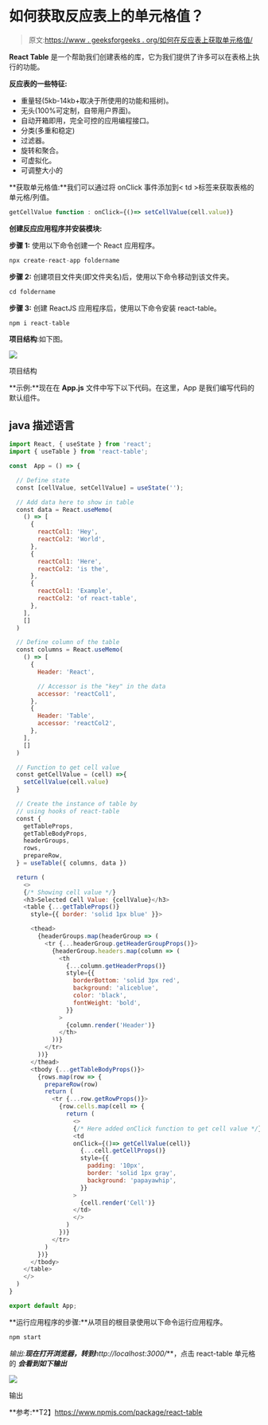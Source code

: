# 如何获取反应表上的单元格值？

> 原文:[https://www . geeksforgeeks . org/如何在反应表上获取单元格值/](https://www.geeksforgeeks.org/how-to-get-cell-value-on-react-table/)

**React Table** 是一个帮助我们创建表格的库，它为我们提供了许多可以在表格上执行的功能。

**反应表的一些特征:**

*   重量轻(5kb-14kb+取决于所使用的功能和摇树)。
*   无头(100%可定制，自带用户界面)。
*   自动开箱即用，完全可控的应用编程接口。
*   分类(多重和稳定)
*   过滤器。
*   旋转和聚合。
*   可虚拟化。
*   可调整大小的

**获取单元格值:**我们可以通过将 onClick 事件添加到< td >标签来获取表格的单元格/列值。

```jsx
getCellValue function : onClick={()=> setCellValue(cell.value)}
```

**创建反应应用程序并安装模块:**

**步骤 1:** 使用以下命令创建一个 React 应用程序。

```jsx
npx create-react-app foldername
```

**步骤 2:** 创建项目文件夹(即文件夹名)后，使用以下命令移动到该文件夹。

```jsx
cd foldername
```

**步骤 3:** 创建 ReactJS 应用程序后，使用以下命令安装 react-table。

```jsx
npm i react-table
```

**项目结构**:如下图。

![](img/bb05823b3f92060899e5d5d24a329e45.png)

项目结构

**示例:**现在在 **App.js** 文件中写下以下代码。在这里，App 是我们编写代码的默认组件。

## java 描述语言

```jsx
import React, { useState } from 'react';
import { useTable } from 'react-table';

const  App = () => {

  // Define state
  const [cellValue, setCellValue] = useState('');

  // Add data here to show in table
  const data = React.useMemo(
    () => [
      {
        reactCol1: 'Hey',
        reactCol2: 'World',
      },
      {
        reactCol1: 'Here',
        reactCol2: 'is the',
      },
      {
        reactCol1: 'Example',
        reactCol2: 'of react-table',
      },
    ],
    []
  )

  // Define column of the table
  const columns = React.useMemo(
    () => [
      {
        Header: 'React',

        // Accessor is the "key" in the data
        accessor: 'reactCol1',
      },
      {
        Header: 'Table',
        accessor: 'reactCol2',
      },
    ],
    []
  )

  // Function to get cell value
  const getCellValue = (cell) =>{
    setCellValue(cell.value)
  }

  // Create the instance of table by
  // using hooks of react-table
  const {
    getTableProps,
    getTableBodyProps,
    headerGroups,
    rows,
    prepareRow,
  } = useTable({ columns, data })

  return (
    <>
    {/* Showing cell value */}
    <h3>Selected Cell Value: {cellValue}</h3>
    <table {...getTableProps()}
      style={{ border: 'solid 1px blue' }}>

      <thead>
        {headerGroups.map(headerGroup => (
          <tr {...headerGroup.getHeaderGroupProps()}>
            {headerGroup.headers.map(column => (
              <th
                {...column.getHeaderProps()}
                style={{
                  borderBottom: 'solid 3px red',
                  background: 'aliceblue',
                  color: 'black',
                  fontWeight: 'bold',
                }}
              >
                {column.render('Header')}
              </th>
            ))}
          </tr>
        ))}
      </thead>
      <tbody {...getTableBodyProps()}>
        {rows.map(row => {
          prepareRow(row)
          return (
            <tr {...row.getRowProps()}>
              {row.cells.map(cell => {
                return (
                  <>
                  {/* Here added onClick function to get cell value */}
                  <td
                  onClick={()=> getCellValue(cell)}
                    {...cell.getCellProps()}
                    style={{
                      padding: '10px',
                      border: 'solid 1px gray',
                      background: 'papayawhip',
                    }}
                  >
                    {cell.render('Cell')}
                  </td>
                  </>
                )
              })}
            </tr>
          )
        })}
      </tbody>
    </table>
    </>
  )
}

export default App;
```

**运行应用程序的步骤:**从项目的根目录使用以下命令运行应用程序。

```jsx
npm start
```

**输出:**现在打开浏览器，转到***http://localhost:3000/***，点击 react-table 单元格的 ***会看到如下输出***

![](img/b782e4d0f8068137779f2e97576588a8.png)

输出

**参考:**T2】https://www.npmjs.com/package/react-table